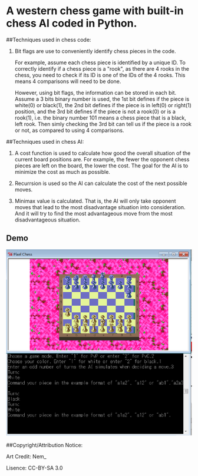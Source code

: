 # A western chess game with built-in chess AI coded in Python.

##Techniques used in chess code:

1.	Bit flags are use to conveniently identify chess pieces in the code.

	For example, assume each chess piece is identified by a unique ID. To correctly identify if a chess piece is a "rook", as there are 4 rooks in the chess, you need to check if its ID is one of the IDs of the 4 rooks. This means 4 comparisons will need to be done.

	However, using bit flags, the information can be stored in each bit. Assume a 3 bits binary number is used, the 1st bit defines if the piece is white(0) or black(1), the 2nd bit defines if the piece is in left(0) or right(1) position, and the 3rd bit defines if the piece is not a rook(0) or is a rook(1), i.e. the binary number 101 means a chess piece that is a black, left rook. Then simly checking the 3rd bit can tell us if the piece is a rook or not, as compared to using 4 comparisons.

##Techniques used in chess AI:

1.	A cost function is used to calculate how good the overall situation of the current board positions are. For example, the fewer
	the opponent chess pieces are left on the board, the lower the cost. The goal for the AI is to minimize the cost as much as possible.

2.	Recurrsion is used so the AI can calculate the cost of the next possible moves.

3.	Minimax value is calculated. That is, the AI will only take opponent moves that lead to the most disadvantage situation into 
	consideration. And it will try to find the most advantageous move from the most disadvantageous situation.

## Demo
![](./demo.png)

##Copyright/Attribution Notice:

Art Credit: Nem_ 

Lisence: CC-BY-SA 3.0